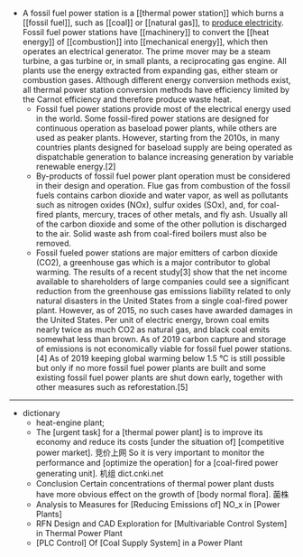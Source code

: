 - A fossil fuel power station is a [[thermal power station]] which burns a [[fossil fuel]], such as [[coal]] or [[natural gas]], to [produce electricity](((JmtplSSMw))). Fossil fuel power stations have [[machinery]] to convert the [[heat energy]] of [[combustion]] into [[mechanical energy]], which then operates an electrical generator. The prime mover may be a steam turbine, a gas turbine or, in small plants, a reciprocating gas engine. All plants use the energy extracted from expanding gas, either steam or combustion gases. Although different energy conversion methods exist, all thermal power station conversion methods have efficiency limited by the Carnot efficiency and therefore produce waste heat.
    - Fossil fuel power stations provide most of the electrical energy used in the world. Some fossil-fired power stations are designed for continuous operation as baseload power plants, while others are used as peaker plants. However, starting from the 2010s, in many countries plants designed for baseload supply are being operated as dispatchable generation to balance increasing generation by variable renewable energy.[2]
    - By-products of fossil fuel power plant operation must be considered in their design and operation. Flue gas from combustion of the fossil fuels contains carbon dioxide and water vapor, as well as pollutants such as nitrogen oxides (NOx), sulfur oxides (SOx), and, for coal-fired plants, mercury, traces of other metals, and fly ash. Usually all of the carbon dioxide and some of the other pollution is discharged to the air. Solid waste ash from coal-fired boilers must also be removed.
    - Fossil fueled power stations are major emitters of carbon dioxide (CO2), a greenhouse gas which is a major contributor to global warming. The results of a recent study[3] show that the net income available to shareholders of large companies could see a significant reduction from the greenhouse gas emissions liability related to only natural disasters in the United States from a single coal-fired power plant. However, as of 2015, no such cases have awarded damages in the United States. Per unit of electric energy, brown coal emits nearly twice as much CO2 as natural gas, and black coal emits somewhat less than brown. As of 2019 carbon capture and storage of emissions is not economically viable for fossil fuel power stations.[4] As of 2019 keeping global warming below 1.5 °C is still possible but only if no more fossil fuel power plants are built and some existing fossil fuel power plants are shut down early, together with other measures such as reforestation.[5]
- ---
- dictionary
    - heat-engine plant; 
    - The [urgent task] for a [thermal power plant] is to improve its economy and reduce its costs [under the situation of] [competitive power market]. 竞价上网 So it is very important to monitor the performance and [optimize the operation] for a [coal-fired power generating unit]. 机组 dict.cnki.net
    - Conclusion Certain concentrations of thermal power plant dusts have more obvious effect on the growth of [body normal flora]. 菌株
    - Analysis to Measures for [Reducing Emissions of] NO_x in [Power Plants]
    - RFN Design and CAD Exploration for [Multivariable Control System] in Thermal Power Plant
    - [PLC Control] Of [Coal Supply System] in a Power Plant
